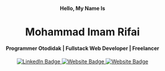 <div id="header" align="center">
  <h4>Hello, My Name Is</h4>
  <h1>Mohammad Imam Rifai</h1>
  <h4>Programmer Otodidak | Fullstack Web Developer | Freelancer</h4>
</div>
<div id="badges" align="center">
  <a href="https://www.linkedin.com/in/mohammad-imam-rifai-79bab9265/">
    <img src="https://img.shields.io/badge/LinkedIn-blue?style=for-the-badge&logo=linkedin&logoColor=white" alt="LinkedIn Badge"/>
  </a>
  <a href="https://imamrifaidev.my.id">
    <img src="https://img.shields.io/badge/Instagram-gray?style=for-the-badge&logo=instagram&logoColor=white" alt="Website Badge"/>
  </a>
  <a href="https://www.instagram.com/maspalul_?igsh=MTNnMjdzczFtbXBoNQ==">
    <img src="https://img.shields.io/badge/Website-red?style=for-the-badge&logo=web&logoColor=white" alt="Website Badge"/>
  </a>
</div>
